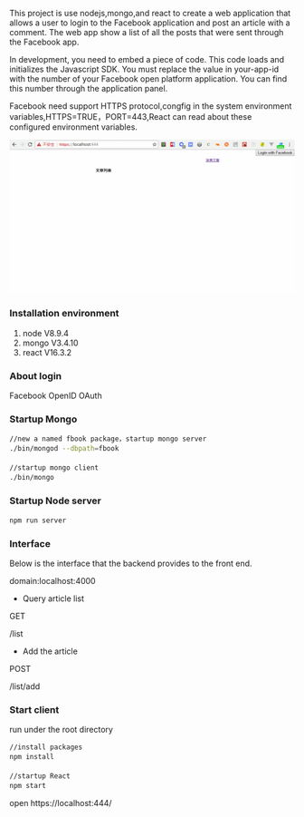 This project is use nodejs,mongo,and react to create a web application that allows a user to login to the Facebook application and post an article with a comment. The web app show a list of all the posts that were sent through the Facebook app.

In development, you need to embed a piece of code. This code loads and initializes the Javascript SDK. You must replace the value in your-app-id with the number of your Facebook open platform application. You can find this number through the application panel.

Facebook need support HTTPS protocol,congfig in the system environment variables,HTTPS=TRUE，PORT=443,React can read about these configured environment variables.

![img](https://raw.githubusercontent.com/lhywell/loginFacebook/master/facebook.gif)

### Installation environment
1. node V8.9.4
2. mongo V3.4.10
3. react V16.3.2

### About login
Facebook OpenID OAuth

### Startup Mongo
```bash
//new a named fbook package，startup mongo server
./bin/mongod --dbpath=fbook

//startup mongo client
./bin/mongo
```

### Startup Node server
```bash
npm run server
```
### Interface
Below is the interface that the backend provides to the front end.

domain:localhost:4000

* Query article list

GET

/list

* Add the article

POST

/list/add

### Start client
run under the root directory 
```bash
//install packages
npm install

//startup React
npm start
```
open https://localhost:444/

